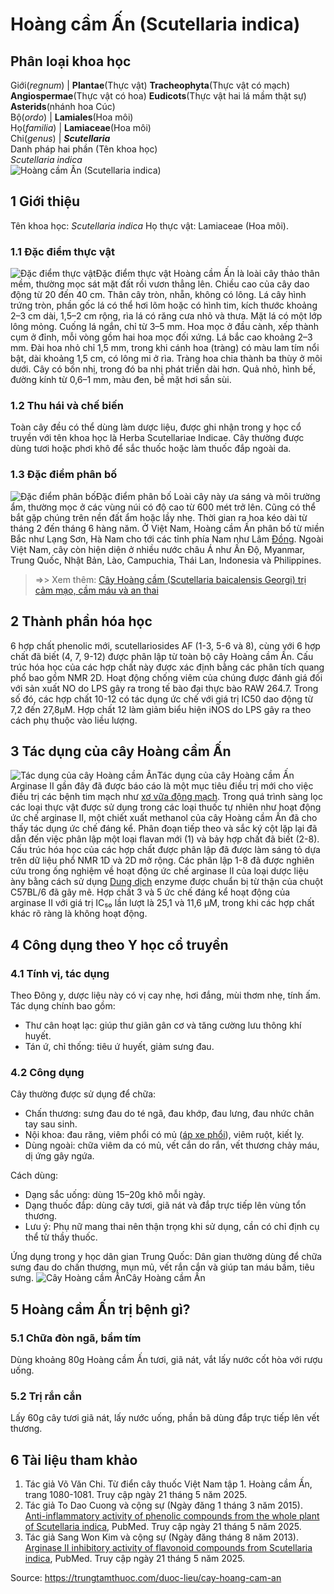 # Hoàng cầm Ấn (Scutellaria indica)

Phân loại khoa học  
---  
Giới(_regnum_) |  **Plantae**(Thực vật) **Tracheophyta**(Thực vật có mạch) **Angiospermae**(Thực vật có hoa) **Eudicots**(Thực vật hai lá mầm thật sự) **Asterids**(nhánh hoa Cúc)  
Bộ(_ordo_) | **Lamiales**(Hoa môi)  
Họ(_familia_) | **Lamiaceae**(Hoa môi)  
Chi(_genus_) | **_Scutellaria_**  
Danh pháp hai phần (Tên khoa học)  
_Scutellaria indica_  
![Hoàng cầm Ấn \(Scutellaria indica\)](https://trungtamthuoc.com/images/others/hoang-cam-an-4708.jpg)
##  1 Giới thiệu
Tên khoa học: _Scutellaria indica_
Họ thực vật: Lamiaceae (Hoa môi).
### 1.1 Đặc điểm thực vật
![Đặc điểm thực vật](https://trungtamthuoc.com/images/item/hoang-cam-an-0.jpg)Đặc điểm thực vật
Hoàng cầm Ấn là loài cây thảo thân mềm, thường mọc sát mặt đất rồi vươn thẳng lên. Chiều cao của cây dao động từ 20 đến 40 cm. Thân cây tròn, nhẵn, không có lông. Lá cây hình trứng tròn, phần gốc lá có thể hơi lõm hoặc có hình tim, kích thước khoảng 2–3 cm dài, 1,5–2 cm rộng, rìa lá có răng cưa nhỏ và thưa. Mặt lá có một lớp lông mỏng. Cuống lá ngắn, chỉ từ 3–5 mm.
Hoa mọc ở đầu cành, xếp thành cụm ở đỉnh, mỗi vòng gồm hai hoa mọc đối xứng. Lá bắc cao khoảng 2–3 mm. Đài hoa nhỏ chỉ 1,5 mm, trong khi cánh hoa (tràng) có màu lam tím nổi bật, dài khoảng 1,5 cm, có lông mi ở rìa. Tràng hoa chia thành ba thùy ở môi dưới. Cây có bốn nhị, trong đó ba nhị phát triển dài hơn. Quả nhỏ, hình bế, đường kính từ 0,6–1 mm, màu đen, bề mặt hơi sần sùi.
### 1.2 Thu hái và chế biến
Toàn cây đều có thể dùng làm dược liệu, được ghi nhận trong y học cổ truyền với tên khoa học là Herba Scutellariae Indicae. Cây thường được dùng tươi hoặc phơi khô để sắc thuốc hoặc làm thuốc đắp ngoài da.
### 1.3 Đặc điểm phân bố
![Đặc điểm phân bố](https://trungtamthuoc.com/images/item/hoang-cam-an-1.jpg)Đặc điểm phân bố
Loài cây này ưa sáng và môi trường ẩm, thường mọc ở các vùng núi có độ cao từ 600 mét trở lên. Cũng có thể bắt gặp chúng trên nền đất ẩm hoặc lầy nhẹ. Thời gian ra hoa kéo dài từ tháng 2 đến tháng 6 hàng năm.
Ở Việt Nam, Hoàng cầm Ấn phân bố từ miền Bắc như Lạng Sơn, Hà Nam cho tới các tỉnh phía Nam như Lâm [Đồng](https://trungtamthuoc.com/hoat-chat/dong "Đồng"). Ngoài Việt Nam, cây còn hiện diện ở nhiều nước châu Á như Ấn Độ, Myanmar, Trung Quốc, Nhật Bản, Lào, Campuchia, Thái Lan, Indonesia và Philippines.
> =>> Xem thêm: [Cây Hoàng cầm (Scutellaria baicalensis Georgi) trị cảm mạo, cầm máu và an thai](https://trungtamthuoc.com/duoc-lieu/hoang-cam)
##  2 Thành phần hóa học
6 hợp chất phenolic mới, scutellariosides AF (1-3, 5-6 và 8), cùng với 6 hợp chất đã biết (4, 7, 9-12) được phân lập từ toàn bộ cây Hoàng cầm Ấn. Cấu trúc hóa học của các hợp chất này được xác định bằng các phân tích quang phổ bao gồm NMR 2D. Hoạt động chống viêm của chúng được đánh giá đối với sản xuất NO do LPS gây ra trong tế bào đại thực bào RAW 264.7. Trong số đó, các hợp chất 10-12 có tác dụng ức chế với giá trị IC50 dao động từ 7,2 đến 27,8μM. Hợp chất 12 làm giảm biểu hiện iNOS do LPS gây ra theo cách phụ thuộc vào liều lượng.
##  3 Tác dụng của cây Hoàng cầm Ấn
![Tác dụng của cây Hoàng cầm Ấn](https://trungtamthuoc.com/images/item/hoang-cam-an-3.jpg)Tác dụng của cây Hoàng cầm Ấn
Arginase II gần đây đã được báo cáo là một mục tiêu điều trị mới cho việc điều trị các bệnh tim mạch như [xơ vữa động mạch](https://trungtamthuoc.com/bai-viet/vua-xo-dong-mach "xơ vữa động mạch"). Trong quá trình sàng lọc các loại thực vật được sử dụng trong các loại thuốc tự nhiên như hoạt động ức chế arginase II, một chiết xuất methanol của cây Hoàng cầm Ấn đã cho thấy tác dụng ức chế đáng kể. Phân đoạn tiếp theo và sắc ký cột lặp lại đã dẫn đến việc phân lập một loại flavan mới (1) và bảy hợp chất đã biết (2-8). Cấu trúc hóa học của các hợp chất được phân lập đã được làm sáng tỏ dựa trên dữ liệu phổ NMR 1D và 2D mở rộng. Các phân lập 1-8 đã được nghiên cứu trong ống nghiệm về hoạt động ức chế arginase II của loại dược liệu àny bằng cách sử dụng [Dung dịch](https://trungtamthuoc.com/bai-viet/dung-dich-thuoc-la-gi-cong-thuc-va-ky-thuat-bao-che-dung-dich-thuoc "Dung dịch") enzyme được chuẩn bị từ thận của chuột C57BL/6 đã gây mê. Hợp chất 3 và 5 ức chế đáng kể hoạt động của arginase II với giá trị IC₅₀ lần lượt là 25,1 và 11,6 μM, trong khi các hợp chất khác rõ ràng là không hoạt động.
##  4 Công dụng theo Y học cổ truyền
### 4.1 Tính vị, tác dụng
Theo Đông y, dược liệu này có vị cay nhẹ, hơi đắng, mùi thơm nhẹ, tính ấm. Tác dụng chính bao gồm:
  * Thư cân hoạt lạc: giúp thư giãn gân cơ và tăng cường lưu thông khí huyết.
  * Tán ứ, chỉ thống: tiêu ứ huyết, giảm sưng đau.


### 4.2 Công dụng
Cây thường được sử dụng để chữa:
  * Chấn thương: sưng đau do té ngã, đau khớp, đau lưng, đau nhức chân tay sau sinh.
  * Nội khoa: đau răng, viêm phổi có mủ ([áp xe phổi](https://trungtamthuoc.com/bai-viet/ap-xe-phoi "áp xe phổi")), viêm ruột, kiết lỵ.
  * Dùng ngoài: chữa viêm da có mủ, vết cắn do rắn, vết thương chảy máu, dị ứng gây ngứa.


Cách dùng:
  * Dạng sắc uống: dùng 15–20g khô mỗi ngày.
  * Dạng thuốc đắp: dùng cây tươi, giã nát và đắp trực tiếp lên vùng tổn thương.
  * Lưu ý: Phụ nữ mang thai nên thận trọng khi sử dụng, cần có chỉ định cụ thể từ thầy thuốc.


Ứng dụng trong y học dân gian
Trung Quốc: Dân gian thường dùng để chữa sưng đau do chấn thương, mụn mủ, vết rắn cắn và giúp tan máu bầm, tiêu sưng.
![Cây Hoàng cầm Ấn](https://trungtamthuoc.com/images/item/hoang-cam-an-4.jpg)Cây Hoàng cầm Ấn
##  5 Hoàng cầm Ấn trị bệnh gì?
### 5.1 Chữa đòn ngã, bầm tím
Dùng khoảng 80g Hoàng cầm Ấn tươi, giã nát, vắt lấy nước cốt hòa với rượu uống.
### 5.2 Trị rắn cắn
Lấy 60g cây tươi giã nát, lấy nước uống, phần bã dùng đắp trực tiếp lên vết thương.
##  6 Tài liệu tham khảo
  1. Tác giả Võ Văn Chi. Từ điển cây thuốc Việt Nam tập 1. Hoàng cầm Ấn, trang 1080-1081. Truy cập ngày 21 tháng 5 năm 2025.
  2. Tác giả To Dao Cuong và cộng sự (Ngày đăng 1 tháng 3 năm 2015). [Anti-inflammatory activity of phenolic compounds from the whole plant of Scutellaria indica](https://pubmed.ncbi.nlm.nih.gov/25637363/), PubMed. Truy cập ngày 21 tháng 5 năm 2025.
  3. Tác giả Sang Won Kim và cộng sự (Ngày đăng tháng 8 năm 2013). [Arginase II inhibitory activity of flavonoid compounds from Scutellaria indica](https://pubmed.ncbi.nlm.nih.gov/23604721/), PubMed. Truy cập ngày 21 tháng 5 năm 2025.




Source: https://trungtamthuoc.com/duoc-lieu/cay-hoang-cam-an